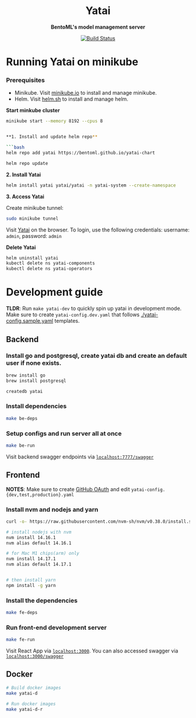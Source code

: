 <div align="center">
    <h1 align="center">Yatai</h1>
    <p><strong>BentoML's model management server<br></strong></p>
    <p align="center">
        <a href="https://github.com/bentoml/yatai/actions/workflows/cicd.yml">
            <img alt="Build Status" src="https://github.com/bentoml/yatai/actions/workflows/cicd.yml/badge.svg">
        </a>
    </p>
</div>


# Running Yatai on minikube

### Prerequisites

  - Minikube. Visit [minikube.io](https://minikube.io/) to install and manage minikube.
  - Helm. Visit [helm.sh](https://helm.sh/) to install and manage helm.


**Start minkube cluster**
```bash
minikube start --memory 8192 --cpus 8


**1. Install and update helm repo**

```bash
helm repo add yatai https://bentoml.github.io/yatai-chart
```

```bash
helm repo update
```

**2. Install Yatai**

```bash
helm install yatai yatai/yatai -n yatai-system --create-namespace
```

**3. Access Yatai**

Create minikube tunnel:
```bash
sudo minikube tunnel
```
Visit [Yatai](http://yatai.127.0.0.1.sslip.io/) on the browser. To login, use the following credentials:
username: `admin`, password: `admin`


**Delete Yatai**

```bash
helm uninstall yatai
kubectl delete ns yatai-components
kubectl delete ns yatai-operators
```



# Development guide

__TLDR__: Run `make yatai-dev` to quickly spin up yatai in development mode. Make sure to create `yatai-config.dev.yaml` that follows [./yatai-config.sample.yaml](./yatai-config.sample.yaml) templates.

## Backend

### Install go and postgresql, create yatai db and create an default user if none exists.

```bash
brew install go
brew install postgresql

createdb yatai
```

### Install dependencies
```bash
make be-deps
```

### Setup configs and run server all at once

```bash
make be-run
```

Visit backend swagger endpoints via [`localhost:7777/swagger`](http://localhost:7777/swagger)

## Frontend

__NOTES__: Make sure to create [GitHub OAuth](https://docs.github.com/en/developers/apps/building-oauth-apps/creating-an-oauth-app) and edit `yatai-config.{dev,test,production}.yaml`

### Install nvm and nodejs and yarn

```bash
curl -o- https://raw.githubusercontent.com/nvm-sh/nvm/v0.38.0/install.sh | bash

# install nodejs with nvm
nvm install 14.16.1
nvm alias default 14.16.1

# for Mac M1 chips(arm) only
nvm install 14.17.1
nvm alias default 14.17.1


# then install yarn
npm install -g yarn
```

### Install the dependencies

```bash
make fe-deps
```

### Run front-end development server

```bash
make fe-run
```

Visit React App via [`localhost:3000`](http://localhost:3000). You can also accessed swagger via [`localhost:3000/swagger`](http://localhost:3000/swagger)

## Docker

```bash
# Build docker images
make yatai-d

# Run docker images
make yatai-d-r
```
